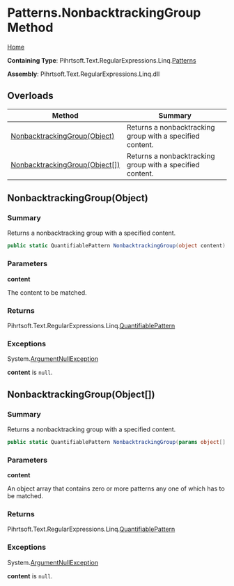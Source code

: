 # Patterns\.NonbacktrackingGroup Method

[Home](../../../../../../README.md)

**Containing Type**: Pihrtsoft\.Text\.RegularExpressions\.Linq\.[Patterns](../README.md)

**Assembly**: Pihrtsoft\.Text\.RegularExpressions\.Linq\.dll

## Overloads

| Method | Summary |
| ------ | ------- |
| [NonbacktrackingGroup(Object)](#Pihrtsoft_Text_RegularExpressions_Linq_Patterns_NonbacktrackingGroup_System_Object_) | Returns a nonbacktracking group with a specified content\. |
| [NonbacktrackingGroup(Object\[\])](#Pihrtsoft_Text_RegularExpressions_Linq_Patterns_NonbacktrackingGroup_System_Object___) | Returns a nonbacktracking group with a specified content\. |

## NonbacktrackingGroup\(Object\) <a name="Pihrtsoft_Text_RegularExpressions_Linq_Patterns_NonbacktrackingGroup_System_Object_"></a>

### Summary

Returns a nonbacktracking group with a specified content\.

```csharp
public static QuantifiablePattern NonbacktrackingGroup(object content)
```

### Parameters

**content**

The content to be matched\.

### Returns

Pihrtsoft\.Text\.RegularExpressions\.Linq\.[QuantifiablePattern](../../QuantifiablePattern/README.md)

### Exceptions

System\.[ArgumentNullException](https://docs.microsoft.com/en-us/dotnet/api/system.argumentnullexception)

**content** is `null`\.

## NonbacktrackingGroup\(Object\[\]\) <a name="Pihrtsoft_Text_RegularExpressions_Linq_Patterns_NonbacktrackingGroup_System_Object___"></a>

### Summary

Returns a nonbacktracking group with a specified content\.

```csharp
public static QuantifiablePattern NonbacktrackingGroup(params object[] content)
```

### Parameters

**content**

An object array that contains zero or more patterns any one of which has to be matched\.

### Returns

Pihrtsoft\.Text\.RegularExpressions\.Linq\.[QuantifiablePattern](../../QuantifiablePattern/README.md)

### Exceptions

System\.[ArgumentNullException](https://docs.microsoft.com/en-us/dotnet/api/system.argumentnullexception)

**content** is `null`\.

